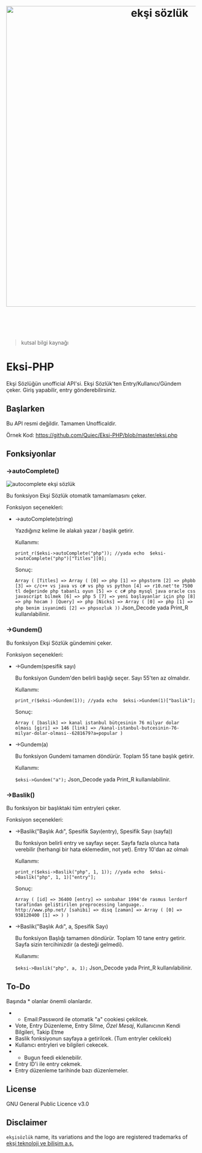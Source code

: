 <h1 align="center">
	<br>
	<img width="800" src="https://eksisozluk.com/content/img/new-design/eksisozluk_logo.svg" alt="ekşi sözlük">
	<br>
  <br>
  <br>
</h1>

> kutsal bilgi kaynağı


# Eksi-PHP
Ekşi Sözlüğün unofficial API'si. Ekşi Sözlük'ten Entry/Kullanıcı/Gündem çeker. Giriş yapabilir, entry gönderebilirsiniz.

## Başlarken

Bu API resmi değildir. Tamamen Unofficaldir.

Örnek Kod: https://github.com/Quiec/Eksi-PHP/blob/master/eksi.php

## Fonksiyonlar

### ->autoComplete()
<img src="https://i.hizliresim.com/qArOlW.png" alt="autocomplete ekşi sözlük">

Bu fonksiyon Ekşi Sözlük otomatik tamamlamasını çeker.
	
Fonksiyon seçenekleri:

 -  ->autoComplete(string)

	Yazdığınız kelime ile alakalı yazar / başlık getirir.
	  
	   Kullanımı:
	
    `print_r($eksi->autoComplete("php"));
	//yada
	echo  $eksi->autoComplete("php")["Titles"][0];`
	
	Sonuç:
	
	  `Array ( [Titles] => Array ( [0] => php [1] => phpstorm [2] => phpbb [3] => c/c++ vs java vs c# vs php vs python [4] => r10.net'te 7500 tl değerinde php tabanlı oyun [5] => c c# php mysql java oracle css javascript bilmek [6] => php 5 [7] => yeni başlayanlar için php [8] => php hocam ) [Query] => php [Nicks] => Array ( [0] => php [1] => php benim isyanimdi [2] => phpsozluk ))`
	Json_Decode yada Print_R kullanılabilinir.
	

### ->Gundem()

Bu fonksiyon Ekşi Sözlük gündemini çeker.
	
Fonksiyon seçenekleri:
	

 -  ->Gundem(spesifik sayı)

	Bu fonksiyon Gundem'den belirli başlığı seçer. Sayı 55'ten az olmalıdır.
	  
	   Kullanımı:
	
    `print_r($eksi->Gundem(1));
	//yada
	echo  $eksi->Gundem(1)["baslik"];`
	
	Sonuç:
	
	  `Array ( [baslik] => kanal istanbul bütçesinin 76 milyar dolar olması [giri] => 146 [link] => /kanal-istanbul-butcesinin-76-milyar-dolar-olmasi--6281679?a=popular )`
		
 -  ->Gundem(a)

	Bu fonksiyon Gundemi tamamen döndürür. Toplam 55 tane başlık getirir.
	  
	   Kullanımı:
	
    `$eksi->Gundem("a");`
	Json_Decode yada Print_R kullanılabilinir.
	
### ->Baslik()

Bu fonksiyon bir başlıktaki tüm entryleri çeker.
	
Fonksiyon seçenekleri:
	

 -  ->Baslik("Başlık Adı", Spesifik Sayı(entry), Spesifik Sayı (sayfa))

	Bu fonksiyon belirli entry ve sayfayı seçer. Sayfa fazla olunca hata verebilir (herhangi bir hata eklemedim, not yet). Entry 10'dan az olmalı
	  
	   Kullanımı:
	
    `print_r($eksi->Baslik("php", 1, 1));
	//yada
	echo  $eksi->Baslik("php", 1, 1)["entry"];`
	
	Sonuç:
	
	  `Array ( [id] => 36400 [entry] => sonbahar 1994'de rasmus lerdorf tarafindan geli$tirilen preprocessing language.. http://www.php.net/ [sahibi] => disq [zaman] => Array ( [0] => 938120400 [1] => ) )`
		
 -  ->Baslik("Başlık Adı", a, Spesifik Sayı)

	Bu fonksiyon Başlığı tamamen döndürür. Toplam 10 tane entry getirir. Sayfa sizin tercihinizdir (a desteği gelmedi).
	  
	   Kullanımı:
	
    `$eksi->Baslik("php", a, 1);`
	Json_Decode yada Print_R kullanılabilinir.


## To-Do
Başında * olanlar önemli olanlardır.

- * Email:Password ile otomatik "a" cookiesi çekilcek.
- Vote, Entry Düzenleme, Entry Silme, *Özel Mesaj*, Kullanıcının Kendi Bilgileri, Takip Etme
- Baslik fonksiyonun sayfaya a getirilcek. (Tum entryler cekilcek)
- Kullanıcı entryleri ve bilgileri cekecek.
- * Bugun feedi eklenebilir.
- Entry ID'i ile entry cekmek.
- Entry düzenleme tarihinde bazı düzenlemeler.

## License

GNU General Public Licence v3.0

## Disclaimer

`ekşisözlük` name, its variations and the logo are registered trademarks of [ekşi teknoloji ve bilişim a.ş.](http://eksiteknoloji.com/)
